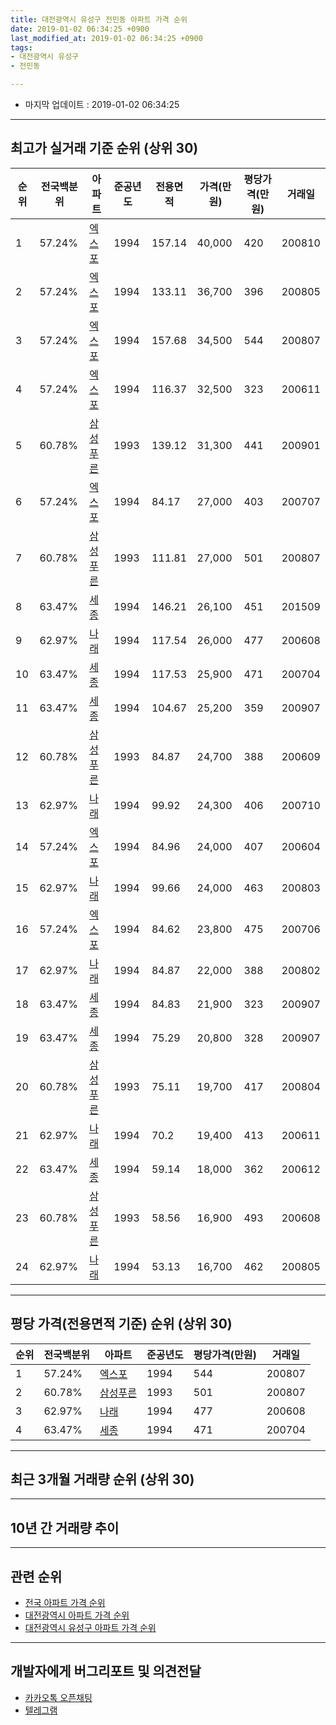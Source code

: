 ```yaml
---
title: 대전광역시 유성구 전민동 아파트 가격 순위
date: 2019-01-02 06:34:25 +0900
last_modified_at: 2019-01-02 06:34:25 +0900
tags:
- 대전광역시 유성구
- 전민동

---
```


* 마지막 업데이트 : 2019-01-02 06:34:25

---

## 최고가 실거래 기준 순위 (상위 30)


|순위|전국백분위|아파트|준공년도|전용면적|가격(만원)|평당가격(만원)|거래일|
|---|---|---|---|---|---|---|---|
|1|57.24%|[엑스포](https://search.naver.com/search.naver?query=%EB%8C%80%EC%A0%84%EA%B4%91%EC%97%AD%EC%8B%9C+%EC%9C%A0%EC%84%B1%EA%B5%AC+%EC%A0%84%EB%AF%BC%EB%8F%99+%EC%97%91%EC%8A%A4%ED%8F%AC)|1994|157.14|40,000|420|200810|
|2|57.24%|[엑스포](https://search.naver.com/search.naver?query=%EB%8C%80%EC%A0%84%EA%B4%91%EC%97%AD%EC%8B%9C+%EC%9C%A0%EC%84%B1%EA%B5%AC+%EC%A0%84%EB%AF%BC%EB%8F%99+%EC%97%91%EC%8A%A4%ED%8F%AC)|1994|133.11|36,700|396|200805|
|3|57.24%|[엑스포](https://search.naver.com/search.naver?query=%EB%8C%80%EC%A0%84%EA%B4%91%EC%97%AD%EC%8B%9C+%EC%9C%A0%EC%84%B1%EA%B5%AC+%EC%A0%84%EB%AF%BC%EB%8F%99+%EC%97%91%EC%8A%A4%ED%8F%AC)|1994|157.68|34,500|544|200807|
|4|57.24%|[엑스포](https://search.naver.com/search.naver?query=%EB%8C%80%EC%A0%84%EA%B4%91%EC%97%AD%EC%8B%9C+%EC%9C%A0%EC%84%B1%EA%B5%AC+%EC%A0%84%EB%AF%BC%EB%8F%99+%EC%97%91%EC%8A%A4%ED%8F%AC)|1994|116.37|32,500|323|200611|
|5|60.78%|[삼성푸른](https://search.naver.com/search.naver?query=%EB%8C%80%EC%A0%84%EA%B4%91%EC%97%AD%EC%8B%9C+%EC%9C%A0%EC%84%B1%EA%B5%AC+%EC%A0%84%EB%AF%BC%EB%8F%99+%EC%82%BC%EC%84%B1%ED%91%B8%EB%A5%B8)|1993|139.12|31,300|441|200901|
|6|57.24%|[엑스포](https://search.naver.com/search.naver?query=%EB%8C%80%EC%A0%84%EA%B4%91%EC%97%AD%EC%8B%9C+%EC%9C%A0%EC%84%B1%EA%B5%AC+%EC%A0%84%EB%AF%BC%EB%8F%99+%EC%97%91%EC%8A%A4%ED%8F%AC)|1994|84.17|27,000|403|200707|
|7|60.78%|[삼성푸른](https://search.naver.com/search.naver?query=%EB%8C%80%EC%A0%84%EA%B4%91%EC%97%AD%EC%8B%9C+%EC%9C%A0%EC%84%B1%EA%B5%AC+%EC%A0%84%EB%AF%BC%EB%8F%99+%EC%82%BC%EC%84%B1%ED%91%B8%EB%A5%B8)|1993|111.81|27,000|501|200807|
|8|63.47%|[세종](https://search.naver.com/search.naver?query=%EB%8C%80%EC%A0%84%EA%B4%91%EC%97%AD%EC%8B%9C+%EC%9C%A0%EC%84%B1%EA%B5%AC+%EC%A0%84%EB%AF%BC%EB%8F%99+%EC%84%B8%EC%A2%85)|1994|146.21|26,100|451|201509|
|9|62.97%|[나래](https://search.naver.com/search.naver?query=%EB%8C%80%EC%A0%84%EA%B4%91%EC%97%AD%EC%8B%9C+%EC%9C%A0%EC%84%B1%EA%B5%AC+%EC%A0%84%EB%AF%BC%EB%8F%99+%EB%82%98%EB%9E%98)|1994|117.54|26,000|477|200608|
|10|63.47%|[세종](https://search.naver.com/search.naver?query=%EB%8C%80%EC%A0%84%EA%B4%91%EC%97%AD%EC%8B%9C+%EC%9C%A0%EC%84%B1%EA%B5%AC+%EC%A0%84%EB%AF%BC%EB%8F%99+%EC%84%B8%EC%A2%85)|1994|117.53|25,900|471|200704|
|11|63.47%|[세종](https://search.naver.com/search.naver?query=%EB%8C%80%EC%A0%84%EA%B4%91%EC%97%AD%EC%8B%9C+%EC%9C%A0%EC%84%B1%EA%B5%AC+%EC%A0%84%EB%AF%BC%EB%8F%99+%EC%84%B8%EC%A2%85)|1994|104.67|25,200|359|200907|
|12|60.78%|[삼성푸른](https://search.naver.com/search.naver?query=%EB%8C%80%EC%A0%84%EA%B4%91%EC%97%AD%EC%8B%9C+%EC%9C%A0%EC%84%B1%EA%B5%AC+%EC%A0%84%EB%AF%BC%EB%8F%99+%EC%82%BC%EC%84%B1%ED%91%B8%EB%A5%B8)|1993|84.87|24,700|388|200609|
|13|62.97%|[나래](https://search.naver.com/search.naver?query=%EB%8C%80%EC%A0%84%EA%B4%91%EC%97%AD%EC%8B%9C+%EC%9C%A0%EC%84%B1%EA%B5%AC+%EC%A0%84%EB%AF%BC%EB%8F%99+%EB%82%98%EB%9E%98)|1994|99.92|24,300|406|200710|
|14|57.24%|[엑스포](https://search.naver.com/search.naver?query=%EB%8C%80%EC%A0%84%EA%B4%91%EC%97%AD%EC%8B%9C+%EC%9C%A0%EC%84%B1%EA%B5%AC+%EC%A0%84%EB%AF%BC%EB%8F%99+%EC%97%91%EC%8A%A4%ED%8F%AC)|1994|84.96|24,000|407|200604|
|15|62.97%|[나래](https://search.naver.com/search.naver?query=%EB%8C%80%EC%A0%84%EA%B4%91%EC%97%AD%EC%8B%9C+%EC%9C%A0%EC%84%B1%EA%B5%AC+%EC%A0%84%EB%AF%BC%EB%8F%99+%EB%82%98%EB%9E%98)|1994|99.66|24,000|463|200803|
|16|57.24%|[엑스포](https://search.naver.com/search.naver?query=%EB%8C%80%EC%A0%84%EA%B4%91%EC%97%AD%EC%8B%9C+%EC%9C%A0%EC%84%B1%EA%B5%AC+%EC%A0%84%EB%AF%BC%EB%8F%99+%EC%97%91%EC%8A%A4%ED%8F%AC)|1994|84.62|23,800|475|200706|
|17|62.97%|[나래](https://search.naver.com/search.naver?query=%EB%8C%80%EC%A0%84%EA%B4%91%EC%97%AD%EC%8B%9C+%EC%9C%A0%EC%84%B1%EA%B5%AC+%EC%A0%84%EB%AF%BC%EB%8F%99+%EB%82%98%EB%9E%98)|1994|84.87|22,000|388|200802|
|18|63.47%|[세종](https://search.naver.com/search.naver?query=%EB%8C%80%EC%A0%84%EA%B4%91%EC%97%AD%EC%8B%9C+%EC%9C%A0%EC%84%B1%EA%B5%AC+%EC%A0%84%EB%AF%BC%EB%8F%99+%EC%84%B8%EC%A2%85)|1994|84.83|21,900|323|200907|
|19|63.47%|[세종](https://search.naver.com/search.naver?query=%EB%8C%80%EC%A0%84%EA%B4%91%EC%97%AD%EC%8B%9C+%EC%9C%A0%EC%84%B1%EA%B5%AC+%EC%A0%84%EB%AF%BC%EB%8F%99+%EC%84%B8%EC%A2%85)|1994|75.29|20,800|328|200907|
|20|60.78%|[삼성푸른](https://search.naver.com/search.naver?query=%EB%8C%80%EC%A0%84%EA%B4%91%EC%97%AD%EC%8B%9C+%EC%9C%A0%EC%84%B1%EA%B5%AC+%EC%A0%84%EB%AF%BC%EB%8F%99+%EC%82%BC%EC%84%B1%ED%91%B8%EB%A5%B8)|1993|75.11|19,700|417|200804|
|21|62.97%|[나래](https://search.naver.com/search.naver?query=%EB%8C%80%EC%A0%84%EA%B4%91%EC%97%AD%EC%8B%9C+%EC%9C%A0%EC%84%B1%EA%B5%AC+%EC%A0%84%EB%AF%BC%EB%8F%99+%EB%82%98%EB%9E%98)|1994|70.2|19,400|413|200611|
|22|63.47%|[세종](https://search.naver.com/search.naver?query=%EB%8C%80%EC%A0%84%EA%B4%91%EC%97%AD%EC%8B%9C+%EC%9C%A0%EC%84%B1%EA%B5%AC+%EC%A0%84%EB%AF%BC%EB%8F%99+%EC%84%B8%EC%A2%85)|1994|59.14|18,000|362|200612|
|23|60.78%|[삼성푸른](https://search.naver.com/search.naver?query=%EB%8C%80%EC%A0%84%EA%B4%91%EC%97%AD%EC%8B%9C+%EC%9C%A0%EC%84%B1%EA%B5%AC+%EC%A0%84%EB%AF%BC%EB%8F%99+%EC%82%BC%EC%84%B1%ED%91%B8%EB%A5%B8)|1993|58.56|16,900|493|200608|
|24|62.97%|[나래](https://search.naver.com/search.naver?query=%EB%8C%80%EC%A0%84%EA%B4%91%EC%97%AD%EC%8B%9C+%EC%9C%A0%EC%84%B1%EA%B5%AC+%EC%A0%84%EB%AF%BC%EB%8F%99+%EB%82%98%EB%9E%98)|1994|53.13|16,700|462|200805|


---

## 평당 가격(전용면적 기준) 순위 (상위 30)


|순위|전국백분위|아파트|준공년도|평당가격(만원)|거래일|
|---|---|---|---|---|---|
|1|57.24%|[엑스포](https://search.naver.com/search.naver?query=%EB%8C%80%EC%A0%84%EA%B4%91%EC%97%AD%EC%8B%9C+%EC%9C%A0%EC%84%B1%EA%B5%AC+%EC%A0%84%EB%AF%BC%EB%8F%99+%EC%97%91%EC%8A%A4%ED%8F%AC)|1994|544|200807|
|2|60.78%|[삼성푸른](https://search.naver.com/search.naver?query=%EB%8C%80%EC%A0%84%EA%B4%91%EC%97%AD%EC%8B%9C+%EC%9C%A0%EC%84%B1%EA%B5%AC+%EC%A0%84%EB%AF%BC%EB%8F%99+%EC%82%BC%EC%84%B1%ED%91%B8%EB%A5%B8)|1993|501|200807|
|3|62.97%|[나래](https://search.naver.com/search.naver?query=%EB%8C%80%EC%A0%84%EA%B4%91%EC%97%AD%EC%8B%9C+%EC%9C%A0%EC%84%B1%EA%B5%AC+%EC%A0%84%EB%AF%BC%EB%8F%99+%EB%82%98%EB%9E%98)|1994|477|200608|
|4|63.47%|[세종](https://search.naver.com/search.naver?query=%EB%8C%80%EC%A0%84%EA%B4%91%EC%97%AD%EC%8B%9C+%EC%9C%A0%EC%84%B1%EA%B5%AC+%EC%A0%84%EB%AF%BC%EB%8F%99+%EC%84%B8%EC%A2%85)|1994|471|200704|


---

## 최근 3개월 거래량 순위 (상위 30)


<div style="width:100%;">
    <canvas id="deal_count_ranking" height="250"></canvas>
</div>


<script>
new Chart(document.getElementById("deal_count_ranking"), {
    type: 'horizontalBar',
    data: {
        labels: ['엑스포', '세종', '나래', '삼성푸른'],
        datasets: [{
            label: '실거래 수',
            data: [51, 9, 9, 6],
            borderColor: "rgba(255, 0, 128, 1)",
            backgroundColor: "rgba(255, 0, 128, 0.5)",
            fill: false,
        }]
    },
    options: {
        responsive: true,
        title: {
            display: true,
            text: '최근 3개월 거래량 순위'
        },
        tooltips: {
            mode: 'index',
            intersect: false,
            callbacks: {
                title: function(tooltipItems, data) {
                    return "실거래 수:";
                },
                label: function(tooltipItem, data) {
                    return data.labels[tooltipItem.index] + ": " + tooltipItem.xLabel;
                }
            }
        },
        hover: {
            mode: 'nearest',
            intersect: true
        },
        scales: {
            xAxes: [{
                display: true,
                scaleLabel: {
                    display: true,
                    labelString: '실거래 수'
                },
                ticks: {
                    suggestedMin: 0,
                }
            }],
            yAxes: [{
                display: true,
                ticks: {
                    autoSkip: false,
                    callback: function(value, index, values) {
                        if (value.length > 15)
                            return value.substr(0, 13) + "...";
                        else
                            return value;
                    }
                },
                scaleLabel: {
                    display: false,
                }
            }]
        }
    }
});

</script>


---

## 10년 간 거래량 추이


<div style="width:100%;">
    <canvas id="deal_progress" height="250"></canvas>
</div>

<script>
new Chart(document.getElementById("deal_progress"), {
    type: 'line',
    data: {
        labels: ['200901','200902','200903','200904','200905','200906','200907','200908','200909','200910','200911','200912','201001','201002','201003','201004','201005','201006','201007','201008','201009','201010','201011','201012','201101','201102','201103','201104','201105','201106','201107','201108','201109','201110','201111','201112','201201','201202','201203','201204','201205','201206','201207','201208','201209','201210','201211','201212','201301','201302','201303','201304','201305','201306','201307','201308','201309','201310','201311','201312','201401','201402','201403','201404','201405','201406','201407','201408','201409','201410','201411','201412','201501','201502','201503','201504','201505','201506','201507','201508','201509','201510','201511','201512','201601','201602','201603','201604','201605','201606','201607','201608','201609','201610','201611','201612','201701','201702','201703','201704','201705','201706','201707','201708','201709','201710','201711','201712','201801','201802','201803','201804','201805','201806','201807','201808','201809','201810','201811','201812','201901'],
        datasets: [{
            label: '실거래 수',
            pointRadius: 1,
            data: [35, 63, 45, 57, 70, 56, 81, 69, 78, 53, 60, 58, 91, 55, 64, 47, 46, 37, 53, 35, 58, 86, 79, 58, 64, 53, 38, 36, 64, 37, 24, 11, 20, 23, 14, 19, 6, 27, 27, 21, 23, 20, 25, 16, 33, 52, 43, 34, 28, 27, 34, 61, 35, 62, 28, 32, 29, 51, 34, 58, 44, 43, 35, 34, 29, 30, 29, 28, 24, 59, 47, 24, 31, 23, 34, 31, 40, 36, 32, 22, 28, 44, 38, 30, 36, 20, 42, 33, 51, 37, 37, 41, 37, 87, 47, 42, 29, 49, 30, 30, 28, 29, 19, 26, 31, 21, 28, 25, 37, 29, 40, 17, 25, 27, 33, 23, 44, 72, 62, 13, 0],
            borderColor: "rgba(255, 201, 14, 1)",
            backgroundColor: "rgba(255, 201, 14, 0.5)",
            fill: true,
        }]
    },
    options: {
        responsive: true,
        title: {
            display: true,
            text: '10년간 거래량 추이'
        },
        tooltips: {
            mode: 'index',
            intersect: false,
        },
        hover: {
            mode: 'nearest',
            intersect: true
        },
        scales: {
            xAxes: [{
                display: true,
                scaleLabel: {
                    display: true,
                    labelString: '년/월'
                }
            }],
            yAxes: [{
                display: true,
                ticks: {
                    suggestedMin: 0,
                },
                scaleLabel: {
                    display: true,
                    labelString: '실거래 수'
                }
            }]
        }
    }
});

</script>


---

## 관련 순위

- [전국 아파트 가격 순위](https://inasie.github.io/apt-ranking/전국)
- [대전광역시 아파트 가격 순위](https://inasie.github.io/apt-ranking/대전광역시)
- [대전광역시 유성구 아파트 가격 순위](https://inasie.github.io/apt-ranking/대전광역시-유성구)


---

## 개발자에게 버그리포트 및 의견전달

- [카카오톡 오픈채팅](https://open.kakao.com/o/gLJUAP4)
- [텔레그램](https://t.me/inasie)

